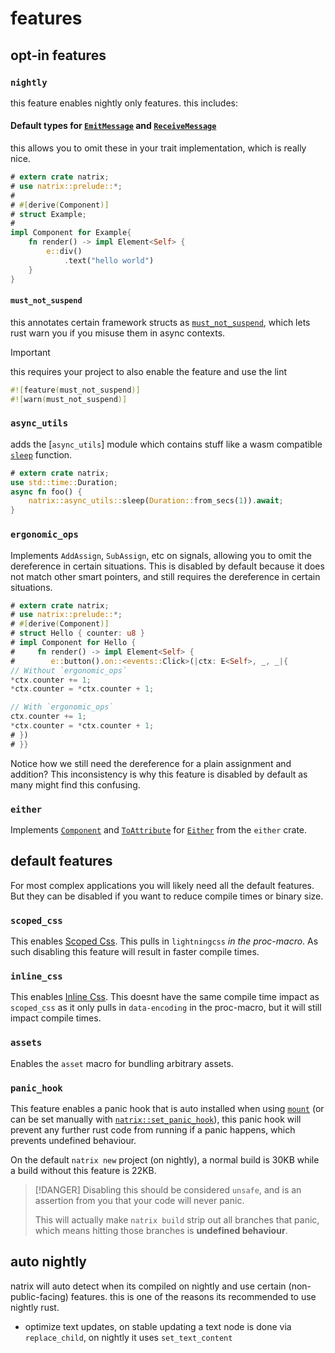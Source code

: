 # features


## opt-in features

### `nightly`

this feature enables nightly only features. this includes:

#### Default types for [`EmitMessage`](component::Component::EmitMessage) and [`ReceiveMessage`](component::Component::ReceiveMessage)

this allows you to omit these in your trait implementation, which is really nice.

```rust
# extern crate natrix;
# use natrix::prelude::*;
#
# #[derive(Component)]
# struct Example;
#
impl Component for Example{
    fn render() -> impl Element<Self> {
        e::div()
            .text("hello world")
    }
}
```

#### `must_not_suspend`

this annotates certain framework structs as [`must_not_suspend`](https://github.com/rust-lang/rust/issues/83310), which lets rust warn you if you misuse them in async contexts.

> [!IMPORTANT]
> this requires your project to also enable the feature and use the lint
>
> ```rust
> #![feature(must_not_suspend)]
> #![warn(must_not_suspend)]
> ```

### `async_utils`

adds the [`async_utils`] module which contains stuff like a wasm compatible [`sleep`](async_utils::sleep) function.

```rust
# extern crate natrix;
use std::time::Duration;
async fn foo() {
    natrix::async_utils::sleep(Duration::from_secs(1)).await;
}
```

### `ergonomic_ops`

Implements `AddAssign`, `SubAssign`, etc on signals, allowing you to omit the dereference in certain situations.
This is disabled by default because it does not match other smart pointers, and still requires the dereference in certain situations.

```rust
# extern crate natrix;
# use natrix::prelude::*;
# #[derive(Component)]
# struct Hello { counter: u8 }
# impl Component for Hello {
#     fn render() -> impl Element<Self> {
#        e::button().on::<events::Click>(|ctx: E<Self>, _, _|{
// Without `ergonomic_ops`
*ctx.counter += 1;
*ctx.counter = *ctx.counter + 1;

// With `ergonomic_ops`
ctx.counter += 1;
*ctx.counter = *ctx.counter + 1;
# })
# }}
```

Notice how we still need the dereference for a plain assignment and addition? This inconsistency is why this feature is disabled by default as many might find this confusing.

### `either`

Implements [`Component`](component::Component) and [`ToAttribute`](html_elements::ToAttribute) for [`Either`](https://docs.rs/either/latest/either/enum.either.html) from the `either` crate.

## default features
For most complex applications you will likely need all the default features.
But they can be disabled if you want to reduce compile times or binary size.

### `scoped_css`
This enables [Scoped Css](css.md#scoped-css). 
This pulls in `lightningcss` *in the proc-macro*.
As such disabling this feature will result in faster compile times.

### `inline_css`
This enables [Inline Css](css.md#inline-css). This doesnt have the same compile time impact as `scoped_css` as it only pulls in `data-encoding` in the proc-macro, but it will still impact compile times.

### `assets`
Enables the `asset` macro for bundling arbitrary assets.

### `panic_hook`

This feature enables a panic hook that is auto installed when using [`mount`](component::mount) (or can be set manually with [`natrix::set_panic_hook`](set_panic_hook)), this panic hook will prevent any further rust code from running if a panic happens, which prevents undefined behaviour.

On the default `natrix new` project (on nightly), a normal build is 30KB while a build without this feature is 22KB.

> [!DANGER]
> Disabling this should be considered `unsafe`, and is an assertion from you that your code will never panic.
>
> This will actually make `natrix build` strip out all branches that panic, which means hitting those branches is **undefined behaviour**.

## auto nightly

natrix will auto detect when its compiled on nightly and use certain (non-public-facing) features. this is one of the reasons its recommended to use nightly rust.

- optimize text updates, on stable updating a text node is done via `replace_child`, on nightly it uses `set_text_content`
